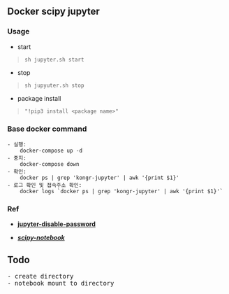 ## Docker scipy jupyter

### Usage

* start
> `sh jupyter.sh start`

* stop
> `sh jupyuter.sh stop`

* package install
> `"!pip3 install <package name>"`


### Base docker command
```
- 실행:
    docker-compose up -d
- 중지:
    docker-compose down    
- 확인:
    docker ps | grep 'kongr-jupyter' | awk '{print $1}'
- 로그 확인 및 접속주소 확인:
    docker logs `docker ps | grep 'kongr-jupyter' | awk '{print $1}'`
```

### Ref

- [**jupyter-disable-password**](https://stackoverflow.com/questions/41159797/how-to-disable-password-request-for-a-jupyter-notebook-session)

- [***scipy-notebook***](https://github.com/Paperspace/jupyter-docker-stacks/blob/master/scipy-notebook/README.md)
## Todo
<pre>
- create directory
- notebook mount to directory
</pre>